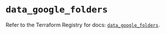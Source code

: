 # `data_google_folders`

Refer to the Terraform Registry for docs: [`data_google_folders`](https://registry.terraform.io/providers/hashicorp/google-beta/6.25.0/docs/data-sources/google_folders).
